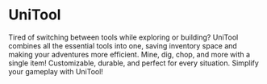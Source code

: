 # UniTool
Tired of switching between tools while exploring or building?  UniTool combines all the essential tools into one,  saving inventory space and making your adventures more efficient.  Mine, dig, chop, and more with a single item! Customizable,  durable, and perfect for every situation. Simplify your gameplay with UniTool!
